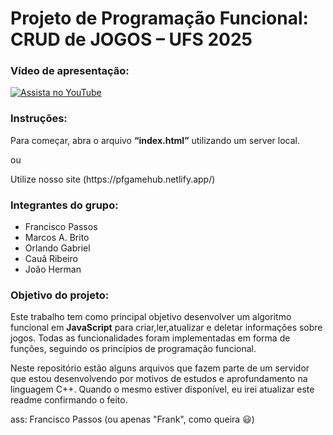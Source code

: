 <h1>Projeto de Programação Funcional: CRUD de JOGOS – UFS 2025</h1> 

### Vídeo de apresentação:
[![Assista no YouTube](https://img.youtube.com/vi/3nU9iJ-Jtxs/0.jpg)](https://youtu.be/3nU9iJ-Jtxs)


<h3>Instruções:</h3> 
<p>Para começar, abra o arquivo <strong>“index.html”</strong> utilizando um server local.

</p> <p>ou
  
</p> <p>Utilize nosso site (https://pfgamehub.netlify.app/)
  
</p> <h3>Integrantes do grupo:</h3>
<ul> 
  <li>Francisco Passos</li> 
  <li>Marcos A. Brito</li> 
  <li>Orlando Gabriel</li> 
  <li>Cauã Ribeiro</li> 
  <li>João Herman</li>
</ul> 

<h3>Objetivo do projeto:</h3> 

<p>
  Este trabalho tem como principal objetivo desenvolver um algoritmo funcional em <strong>JavaScript</strong> 
  para criar,ler,atualizar e deletar informações sobre jogos. Todas as funcionalidades 
  foram implementadas em forma de funções, seguindo os princípios de programação funcional.
</p>

<p>
  Neste repositório estão alguns arquivos que fazem parte de um servidor que estou desenvolvendo por motivos de estudos e aprofundamento na linguagem C++.
  Quando o mesmo estiver disponível, eu irei atualizar este readme confirmando o feito.

  ass: Francisco Passos (ou apenas "Frank", como queira 😃)
</p>

